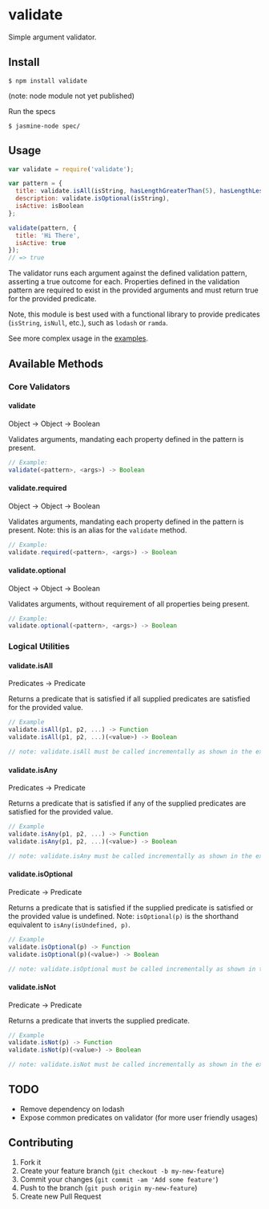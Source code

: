 # validate

Simple argument validator.

## Install

```
$ npm install validate
```
(note: node module not yet published)


Run the specs

```
$ jasmine-node spec/
```

## Usage


```js
var validate = require('validate');

var pattern = {
  title: validate.isAll(isString, hasLengthGreaterThan(5), hasLengthLessThan(20))
  description: validate.isOptional(isString),
  isActive: isBoolean
};

validate(pattern, {
  title: 'Hi There',
  isActive: true
});
// => true
```

The validator runs each argument against the defined validation pattern, asserting a true outcome for each. Properties defined in the validation pattern are required to exist in the provided arguments and must return true for the provided predicate.

Note, this module is best used with a functional library to provide predicates (`isString`, `isNull`, etc.), such as `lodash` or `ramda`.

See more complex usage in the [examples](https://github.com/TGOlson/validate/tree/master/examples).

## Available Methods

### Core Validators

#### validate

Object -> Object -> Boolean

Validates arguments, mandating each property defined in the pattern is present.
```js
// Example:
validate(<pattern>, <args>) -> Boolean
```

#### validate.required

Object -> Object -> Boolean

Validates arguments, mandating each property defined in the pattern is present. Note: this is an alias for the `validate` method.
```js
// Example:
validate.required(<pattern>, <args>) -> Boolean
```

#### validate.optional

Object -> Object -> Boolean

Validates arguments, without requirement of all properties being present.
```js
// Example:
validate.optional(<pattern>, <args>) -> Boolean
```

### Logical Utilities

#### validate.isAll

Predicates -> Predicate

Returns a predicate that is satisfied if all supplied predicates are satisfied for the provided value.
```js
// Example
validate.isAll(p1, p2, ...) -> Function
validate.isAll(p1, p2, ...)(<value>) -> Boolean

// note: validate.isAll must be called incrementally as shown in the example above
```

#### validate.isAny

Predicates -> Predicate

Returns a predicate that is satisfied if any of the supplied predicates are satisfied for the provided value.
```js
// Example
validate.isAny(p1, p2, ...) -> Function
validate.isAny(p1, p2, ...)(<value>) -> Boolean

// note: validate.isAny must be called incrementally as shown in the example above
```

#### validate.isOptional

Predicate -> Predicate

Returns a predicate that is satisfied if the supplied predicate is satisfied or the provided value is undefined. Note: `isOptional(p)` is the shorthand equivalent to `isAny(isUndefined, p)`.
```js
// Example
validate.isOptional(p) -> Function
validate.isOptional(p)(<value>) -> Boolean

// note: validate.isOptional must be called incrementally as shown in the example above
```

#### validate.isNot

Predicate -> Predicate

Returns a predicate that inverts the supplied predicate.
```js
// Example
validate.isNot(p) -> Function
validate.isNot(p)(<value>) -> Boolean

// note: validate.isNot must be called incrementally as shown in the example above
```

## TODO

* Remove dependency on lodash
* Expose common predicates on validator (for more user friendly usages)

## Contributing

1. Fork it
2. Create your feature branch (`git checkout -b my-new-feature`)
3. Commit your changes (`git commit -am 'Add some feature'`)
4. Push to the branch (`git push origin my-new-feature`)
5. Create new Pull Request
